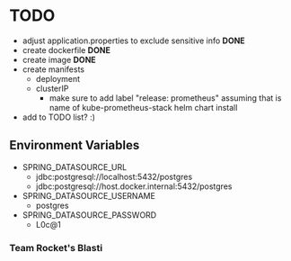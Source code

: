 # TODO
- adjust application.properties to exclude sensitive info **DONE**
- create dockerfile **DONE**
- create image **DONE**
- create manifests
    - deployment
    - clusterIP
        - make sure to add label "release: prometheus" assuming that is name of kube-prometheus-stack helm chart install
- add to TODO list? :)

## Environment Variables
- SPRING_DATASOURCE_URL
    - jdbc:postgresql://localhost:5432/postgres
    - jdbc:postgresql://host.docker.internal:5432/postgres
- SPRING_DATASOURCE_USERNAME
    - postgres
- SPRING_DATASOURCE_PASSWORD
    - L0c@1

### Team Rocket's Blasti
